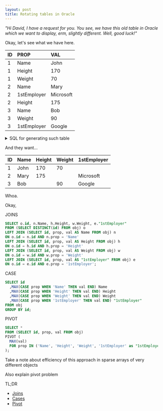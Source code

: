 ```yaml
---
layout: post
title: Rotating tables in Oracle
---
```


_"Hi David, I have a request for you. You see, we have this old table in Oracle which we want to display, erm, slightly different. Well, good luck!"_

Okay, let's see what we have here.

| ID |        PROP |       VAL |
|:---|:------------|:----------|
|  1 |        Name |      John |
|  1 |      Height |       170 |
|  1 |      Weight |        70 |
|  2 |        Name |      Mary |
|  2 | 1stEmployer | Microsoft |
|  2 |      Height |       175 |
|  3 |        Name |       Bob |
|  3 |      Weight |        90 |
|  3 | 1stEmployer |    Google |


<details>

<summary>SQL for generating such table</summary>

``` sql
CREATE TABLE obj (
  id number(6,0),
  prop varchar2(32),
  val varchar2(200),
  constraint pk_dept primary key (id, prop)
);

INSERT INTO obj VALUES (1, 'Name', 'John');
INSERT INTO obj VALUES (1, 'Height', '170');
INSERT INTO obj VALUES (1, 'Weight', '70');  
INSERT INTO obj VALUES (2, 'Name', 'Mary');  
INSERT INTO obj VALUES (2, '1stEmployer', 'Microsoft');
INSERT INTO obj VALUES (2, 'Height', '175');
INSERT INTO obj VALUES (3, 'Name', 'Bob');
INSERT INTO obj VALUES (3, 'Weight', '90');  
INSERT INTO obj VALUES (3, '1stEmployer', 'Google');
 ```

</details>


And they want...

| ID |  Name  |  Height  |  Weight  | 1stEmployer |
|:---|:-------|:---------|:---------|:------------|
|  1 |   John |      170 |       70 |             |
|  2 |   Mary |      175 |          |   Microsoft |
|  3 |    Bob |          |       90 |      Google |		

Whoa.

Okay,

<a name="joins"></a>
JOINS

``` sql
SELECT o.id, n.Name, h.Height, w.Weight, e."1stEmployer"
FROM (SELECT DISTINCT(id) FROM obj) o
LEFT JOIN (SELECT id, prop, val AS Name FROM obj) n
ON o.id = n.id AND n.prop = 'Name'
LEFT JOIN (SELECT id, prop, val AS Height FROM obj) h
ON o.id = h.id AND h.prop = 'Height'
LEFT JOIN (SELECT id, prop, val AS Weight FROM obj) w
ON o.id = w.id AND w.prop = 'Weight'
LEFT JOIN (SELECT id, prop, val AS "1stEmployer" FROM obj) e
ON o.id = e.id AND e.prop = '1stEmployer';
```

<a name="cases"></a>
CASE

``` sql
SELECT id
  ,MAX(CASE prop WHEN 'Name' THEN val END) Name
  ,MAX(CASE prop WHEN 'Height' THEN val END) Height
  ,MAX(CASE prop WHEN 'Weight' THEN val END) Weight
  ,MAX(CASE prop WHEN '1stEmployer' THEN val END) "1stEmployer"
FROM obj
GROUP BY id;
```

<a name="pivot"></a>
PIVOT

``` sql
SELECT *
FROM (SELECT id, prop, val FROM obj)
PIVOT (
  MAX(val)
  FOR prop IN ('Name', 'Height', 'Weight', '1stEmployer' as "1stEmployer")
);
```


Take a note about efficiency of this approach in sparse arrays of very different objects

Also explain pivot problem

TL;DR
 - [Joins](#joins)
 - [Cases](#cases)
 - [Pivot](#pivot)
